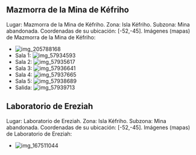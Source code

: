 ## Mazmorra de la Mina de Kéfriho
Lugar: Mazmorra de la Mina de Kéfriho.
Zona: Isla Kéfriho.
Subzona: Mina abandonada.
Coordenadas de su ubicación: [-52,-45].
Imágenes (mapas) de Mazmorra de la Mina de Kéfriho:
- ![img_205788168](https://media.discordapp.net/attachments/1115311447145193482/1115348070020948019/205788168.jpg)
- Sala 1: ![img_57934593](https://media.discordapp.net/attachments/1115311447145193482/1115361558000848896/57934593.jpg)
- Sala 2: ![img_57935617](https://media.discordapp.net/attachments/1115311447145193482/1115361579819614258/57935617.jpg)
- Sala 3: ![img_57936641](https://media.discordapp.net/attachments/1115311447145193482/1115361583372181625/57936641.jpg)
- Sala 4: ![img_57937665](https://media.discordapp.net/attachments/1115311447145193482/1115361585045721128/57937665.jpg)
- Sala 5: ![img_57938689](https://media.discordapp.net/attachments/1115311447145193482/1115361586329174066/57938689.jpg)
- Salida: ![img_57939713](https://media.discordapp.net/attachments/1115311447145193482/1115361587574878344/57939713.jpg)

## Laboratorio de Ereziah
Lugar: Laboratorio de Ereziah.
Zona: Isla Kéfriho.
Subzona: Mina abandonada.
Coordenadas de su ubicación: [-52,-45].
Imágenes (mapas) de Laboratorio de Ereziah:
- ![img_167511044](https://media.discordapp.net/attachments/1115311447145193482/1115335439692353536/167511044.jpg)